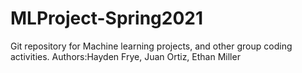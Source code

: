 # MLProject-Spring2021
Git repository for Machine learning projects, and other group coding activities.
Authors:Hayden Frye, Juan Ortiz, Ethan Miller
